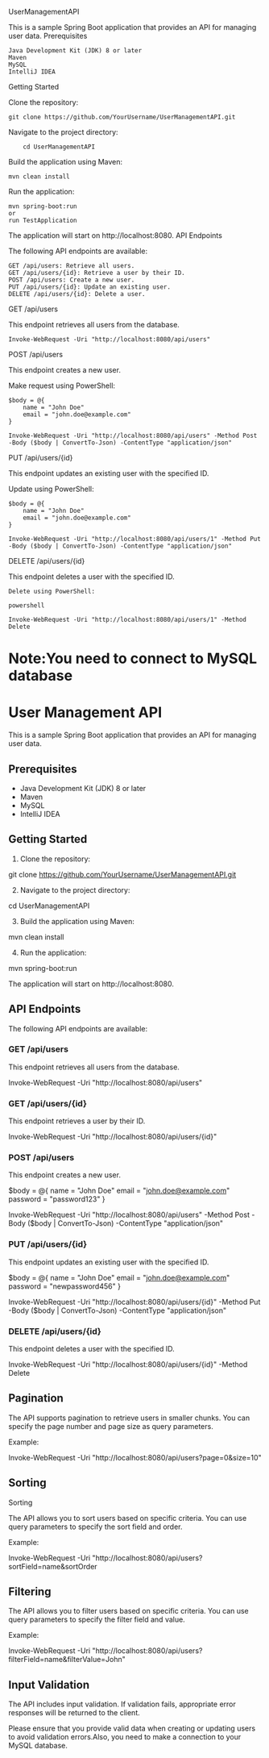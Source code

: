 UserManagementAPI

This is a sample Spring Boot application that provides an API for managing user data.
Prerequisites

    Java Development Kit (JDK) 8 or later
    Maven
    MySQL
    IntelliJ IDEA

Getting Started

Clone the repository:


    git clone https://github.com/YourUsername/UserManagementAPI.git

Navigate to the project directory:
        
        cd UserManagementAPI

Build the application using Maven:

    mvn clean install

Run the application:

    mvn spring-boot:run
    or 
    run TestApplication

The application will start on http://localhost:8080.
API Endpoints

The following API endpoints are available:

    GET /api/users: Retrieve all users.
    GET /api/users/{id}: Retrieve a user by their ID.
    POST /api/users: Create a new user.
    PUT /api/users/{id}: Update an existing user.
    DELETE /api/users/{id}: Delete a user.

GET /api/users

This endpoint retrieves all users from the database.

    Invoke-WebRequest -Uri "http://localhost:8080/api/users"

POST /api/users

This endpoint creates a new user.

Make request using PowerShell:

    $body = @{
        name = "John Doe"
        email = "john.doe@example.com"
    }

    Invoke-WebRequest -Uri "http://localhost:8080/api/users" -Method Post -Body ($body | ConvertTo-Json) -ContentType "application/json"

PUT /api/users/{id}

This endpoint updates an existing user with the specified ID.

Update using PowerShell:


    $body = @{
        name = "John Doe"
        email = "john.doe@example.com"
    }

    Invoke-WebRequest -Uri "http://localhost:8080/api/users/1" -Method Put -Body ($body | ConvertTo-Json) -ContentType "application/json"

DELETE /api/users/{id}

This endpoint deletes a user with the specified ID.

    Delete using PowerShell:

    powershell

    Invoke-WebRequest -Uri "http://localhost:8080/api/users/1" -Method Delete
    
 Note:You need to connect to MySQL database   
=======


# User Management API

This is a sample Spring Boot application that provides an API for managing user data.

## Prerequisites

- Java Development Kit (JDK) 8 or later
- Maven
- MySQL
- IntelliJ IDEA

## Getting Started

1. Clone the repository:

git clone https://github.com/YourUsername/UserManagementAPI.git




2. Navigate to the project directory:

cd UserManagementAPI



3. Build the application using Maven:

mvn clean install




4. Run the application:

mvn spring-boot:run

The application will start on http://localhost:8080.

## API Endpoints

The following API endpoints are available:

### GET /api/users

This endpoint retrieves all users from the database.

Invoke-WebRequest -Uri "http://localhost:8080/api/users"


### GET /api/users/{id}

This endpoint retrieves a user by their ID.

Invoke-WebRequest -Uri "http://localhost:8080/api/users/{id}"




### POST /api/users

This endpoint creates a new user.


$body = @{
   name = "John Doe"
   email = "john.doe@example.com"
   password = "password123"
}

Invoke-WebRequest -Uri "http://localhost:8080/api/users" -Method Post -Body ($body | ConvertTo-Json) -ContentType "application/json"


### PUT /api/users/{id}

This endpoint updates an existing user with the specified ID.



$body = @{
   name = "John Doe"
   email = "john.doe@example.com"
   password = "newpassword456"
}

Invoke-WebRequest -Uri "http://localhost:8080/api/users/{id}" -Method Put -Body ($body | ConvertTo-Json) -ContentType "application/json"

### DELETE /api/users/{id}

This endpoint deletes a user with the specified ID.



Invoke-WebRequest -Uri "http://localhost:8080/api/users/{id}" -Method Delete

## Pagination

The API supports pagination to retrieve users in smaller chunks. You can specify the page number and page size as query parameters.

Example:

Invoke-WebRequest -Uri "http://localhost:8080/api/users?page=0&size=10"

## Sorting

Sorting

The API allows you to sort users based on specific criteria. You can use query parameters to specify the sort field and order.

Example:

Invoke-WebRequest -Uri "http://localhost:8080/api/users?sortField=name&sortOrder

## Filtering

The API allows you to filter users based on specific criteria. You can use query parameters to specify the filter field and value.

Example:

Invoke-WebRequest -Uri "http://localhost:8080/api/users?filterField=name&filterValue=John"

## Input Validation

The API includes input validation. If validation fails, appropriate error responses will be returned to the client.

Please ensure that you provide valid data when creating or updating users to avoid validation errors.Also, you need to make a connection to your MySQL database.  

